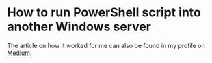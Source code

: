 # How to run PowerShell script into another Windows server

The article on how it worked for me can also be found in my profile on [Medium](https://guimatheus92.medium.com/how-to-run-powershell-script-into-another-windows-server-1f50ed9dfbf1 "Medium").
